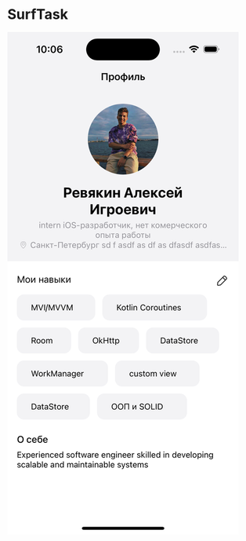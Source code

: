 # SurfTask

![Иллюстрация к проекту](https://github.com/alreviakin/SurfTask/blob/main/images/myPhoto.png)
